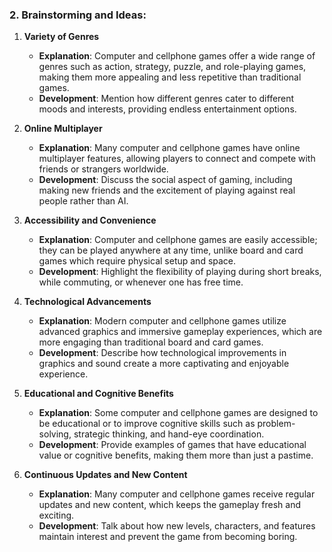 ### 2. Brainstorming and Ideas:

1. **Variety of Genres**
   - **Explanation**: Computer and cellphone games offer a wide range of genres such as action, strategy, puzzle, and role-playing games, making them more appealing and less repetitive than traditional games.
   - **Development**: Mention how different genres cater to different moods and interests, providing endless entertainment options.

2. **Online Multiplayer**
   - **Explanation**: Many computer and cellphone games have online multiplayer features, allowing players to connect and compete with friends or strangers worldwide.
   - **Development**: Discuss the social aspect of gaming, including making new friends and the excitement of playing against real people rather than AI.

3. **Accessibility and Convenience**
   - **Explanation**: Computer and cellphone games are easily accessible; they can be played anywhere at any time, unlike board and card games which require physical setup and space.
   - **Development**: Highlight the flexibility of playing during short breaks, while commuting, or whenever one has free time.

4. **Technological Advancements**
   - **Explanation**: Modern computer and cellphone games utilize advanced graphics and immersive gameplay experiences, which are more engaging than traditional board and card games.
   - **Development**: Describe how technological improvements in graphics and sound create a more captivating and enjoyable experience.

5. **Educational and Cognitive Benefits**
   - **Explanation**: Some computer and cellphone games are designed to be educational or to improve cognitive skills such as problem-solving, strategic thinking, and hand-eye coordination.
   - **Development**: Provide examples of games that have educational value or cognitive benefits, making them more than just a pastime.

6. **Continuous Updates and New Content**
   - **Explanation**: Many computer and cellphone games receive regular updates and new content, which keeps the gameplay fresh and exciting.
   - **Development**: Talk about how new levels, characters, and features maintain interest and prevent the game from becoming boring.